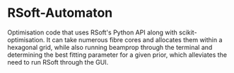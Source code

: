 # RSoft-Automaton
Optimisation code that uses RSoft's Python API along with scikit-optimisation. It can take numerous fibre cores and allocates them within a hexagonal grid, while also running beamprop through the terminal and determining the best fitting parameter for a given prior, which alleviates the need to run RSoft through the GUI. 
